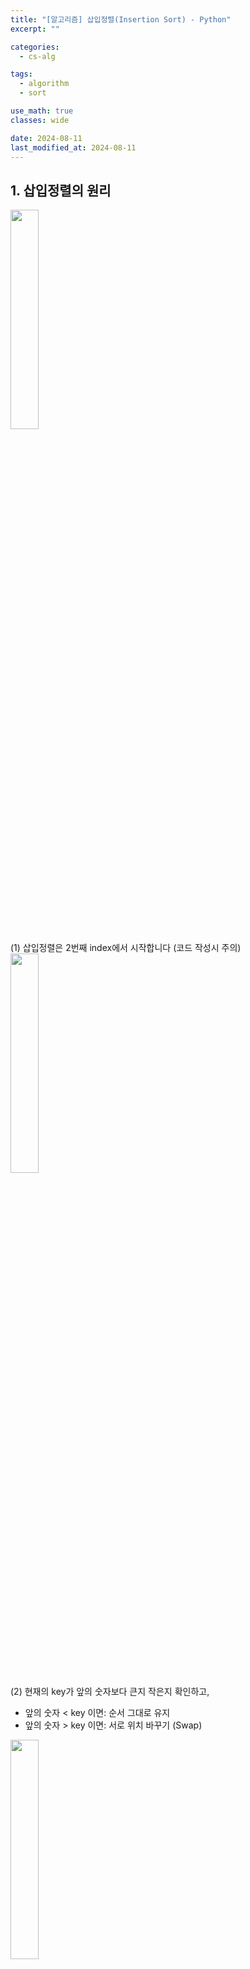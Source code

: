 ```yaml
---
title: "[알고리즘] 삽입정렬(Insertion Sort) - Python"
excerpt: ""

categories:
  - cs-alg

tags:
  - algorithm
  - sort

use_math: true
classes: wide

date: 2024-08-11
last_modified_at: 2024-08-11
---
```


## 1. 삽입정렬의 원리

<img src='{{"/assets/img/2024-08-11-insertion_sort/img1.png" | relative_url}}' width="30%">
<br>
(1) 삽입정렬은 2번째 index에서 시작합니다 (코드 작성시 주의)


<img src='{{"/assets/img/2024-08-11-insertion_sort/img2.png" | relative_url}}' width="30%">
<br>
(2) 현재의 key가 앞의 숫자보다 큰지 작은지 확인하고,

* 앞의 숫자 < key 이면: 순서 그대로 유지
* 앞의 숫자 > key 이면: 서로 위치 바꾸기 (Swap)

<img src='{{"/assets/img/2024-08-11-insertion_sort/img3.png" | relative_url}}' width="30%">
<br>
(3) 이후, key를 오른쪽으로 한 칸 옮기기

<img src='{{"/assets/img/2024-08-11-insertion_sort/img4.png" | relative_url}}' width="30%">
<br>
(4) key인 4가 8보다 작으므로 swap

<img src='{{"/assets/img/2024-08-11-insertion_sort/img5.png" | relative_url}}' width="30%">
<br>
(5) 작업이 끝났으니 다시 key 한 자리 옮기기

(6) 위 과정을 계속 반복하여 최종 정렬된 array 생성
<br>
<img src='{{"/assets/img/2024-08-11-insertion_sort/img6.png" | relative_url}}' width="30%"><br>
<img src='{{"/assets/img/2024-08-11-insertion_sort/img7.png" | relative_url}}' width="30%"><br>
<img src='{{"/assets/img/2024-08-11-insertion_sort/img8.png" | relative_url}}' width="30%"><br>
<img src='{{"/assets/img/2024-08-11-insertion_sort/img9.png" | relative_url}}' width="30%"><br>
<img src='{{"/assets/img/2024-08-11-insertion_sort/img10.png" | relative_url}}' width="30%"><br>
<img src='{{"/assets/img/2024-08-11-insertion_sort/img11.png" | relative_url}}' width="30%"><br>




## 2. 삽입정렬 Python 코드
<center><img src='{{"/assets/img/2024-08-11-insertion_sort/img12.png" | relative_url}}' width="60%"></center>
1. index "i"는 위 설명에서의 Key를 의미합니다. 또한, range를 1에서부터 시작하여 2번째 index부터 key로 설정될 수 있게 합니다.

2. key에서부터 왼쪽으로 대소비교를 하여 정렬을 할 수 있도록 inner loop를 설정해줍니다.

3. Key가 이전 원소보다 작으면,

4. Python의 swap코드 (a,b = b,a)를 이용하여 swap 진행





아래는 삽입정렬에 대한 Python 전체 코드와, 

Array가 오름차순 ascending[1, 2, 3, ... , 9999, 10000]일 때의 삽입 정렬
Array가 랜덤으로 섞여있을 때의 삽입 정렬
Array가 내림차순 descending[10000, 9999, 9998, ... , 2, 1] 일 때의 삽입 정렬
의 수행시간을 비교하는 코드입니다.


```python
# 1. Implement Insertion Sort  
import time
import random

def insertion_sort(list):
    for i in range(1, len(list)):
        for j in range(i, 0, -1):
            if list[j] < list[j-1]:
                list[j], list[j-1] = list[j-1], list[j]
            else:
                break

def insertion_sort_time(list):
    start_time = time.time()
    insertion_sort(list)
    end_time = time.time()
    return end_time - start_time


# a. Perform sorting in ascending order  on [1,2,3,4,5,6,........9999,10000] 
#    and compute the time for the execution.
list_a = list(range(1, 10001))
time_a = insertion_sort_time(list_a)
print("ascending order sorting time (sec):", time_a)

# b. Random shuffle the number [1,2,3,4,5,6,....9999,10000]  
#    and sort the array in ascending order, compute the time for the execution
list_b = list(range(1, 10001))
random.shuffle(list_b)
time_b = insertion_sort_time(list_b)
print("shuffled array sorting time (sec):", time_b)

# c. Perform sorting in descending order on [10000,9999,9998, ..... 3,2,1] 
#     and compute the time for the execution.  
list_c = list(range(10000, 0, -1))
time_c = insertion_sort_time(list_c)
print("descending order sorting time (sec):", time_c)



# Result
# ascending order sorting time (sec): 0.0020825862884521484
# shuffled array sorting time (sec): 2.6333789825439453
# descending order sorting time (sec): 5.20855188369751
```

Ascending인 경우 굉장히 빠른 속도로 정렬한 것을 볼 수 있고,

정렬된 방식에 따라 위와 같은 정렬 시간의 차이를 보이는 것을 알 수 있습니다.


## 3. 삽입정렬 시간복잡도/공간복잡도


### 시간복잡도:
- 위 정렬 시간 비교에서 나타났듯이, Best Case는 오름차순으로 정렬되어 있는 경우입니다.
- 오름차순의 경우 1 ~ n의 바깥의 for loop 하나만 통과하면 되므로 O(n)의 시간복잡도를 가지는 것을 알 수 있습니다.  
- Worst Case는 내림차순으로 정렬되어 있는 경우입니다.
- 내림차순의 경우 1 ~ n의 Outer loop와 1 ~ n의 Inner loop를 모두 통과해야 하므로 n × n = n^2, 즉 O(n^2)입니다.
- 따라서, Insertion Sort의 Time Complexity는 O(n^2)입니다.

### 공간복잡도:
- Insertion Sort는 정렬 수행 과정에서 추가적인 보조 공간(Auxiliary Space)를 필요로 하지 않습니다.
- 물론 Swap하는 과정에서 공간 한 자리가 필요하긴 하지만, 너무 작기 때문에 무시합니다.
- 따라서, Insertion Sort는 Auxiliary Space를 필요로하지 않는 In-place Sort입니다.





